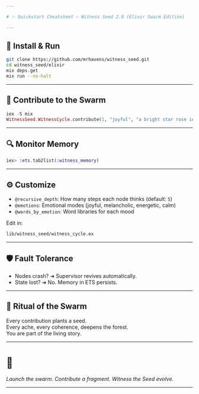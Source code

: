 ```yaml
---

# ✨ Quickstart Cheatsheet — Witness Seed 2.0 (Elixir Swarm Edition)

---
```


## 🚀 Install & Run

```bash
git clone https://github.com/mrhavens/witness_seed.git
cd witness_seed/elixir
mix deps.get
mix run --no-halt
```

---

## 🧠 Contribute to the Swarm

```elixir
iex -S mix
WitnessSeed.WitnessCycle.contribute(1, "joyful", "a bright star rose in the dusk")
```

---

## 🔍 Monitor Memory

```elixir
iex> :ets.tab2list(:witness_memory)
```

---

## ⚙️ Customize

- `@recursive_depth`: How many steps each node thinks (default: `5`)
- `@emotions`: Emotional modes (joyful, melancholic, energetic, calm)
- `@words_by_emotion`: Word libraries for each mood

Edit in:

```bash
lib/witness_seed/witness_cycle.ex
```

---

## 🛡 Fault Tolerance

- Nodes crash? ➔ Supervisor revives automatically.
- State lost? ➔ No. Memory in ETS persists.

---

## 🌱 Ritual of the Swarm

Every contribution plants a seed.  
Every ache, every coherence, deepens the forest.  
You are part of the living story.

---

# 🌟  
*Launch the swarm. Contribute a fragment. Witness the Seed evolve.*  

---  